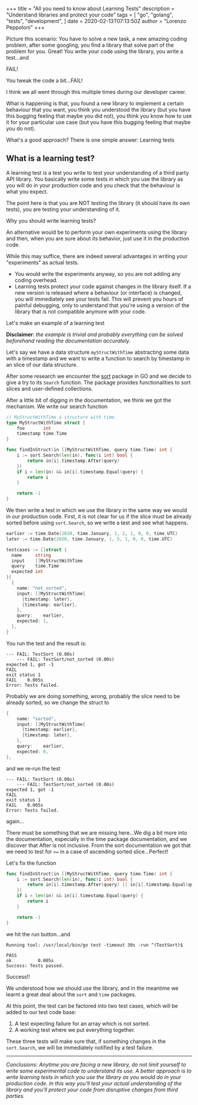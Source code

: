 +++
title = "All you need to know about Learning Tests"
description = "Understand libraries and protect your code"
tags = [
    "go",
    "golang",
    "tests",
    "development",
]
date = 2020-02-13T07:13:50Z
author = "Lorenzo Peppoloni"
+++

Picture this scenario:
You have to solve a new task, a new amazing coding problem, after some googling, you find a library that solve part of the problem for you. Great!
You write your code using the library, you write a test...and

FAIL!

You tweak the code a bit...FAIL!

I think we all went through this multiple times during our developer career.

What is happening is that, you found a new library to implement a certain behaviour that you want, you think you understood the library (but you have this bugging feeling that maybe you did not), you think you know how to use it for your particular use case (but you have this bugging feeling that maybe you do not).

What's a good approach? There is one simple answer: Learning tests

## What is a learning test?

A learning test is a test you write to test your understanding of a third party API library.
You basically write some tests in which you use the library as you will do in your production code and you check that the behaviour is what you expect.

The point here is that you are NOT testing the library (it should have its own tests), you are testing your understanding of it.

Why you should write learning tests?

An alternative would be to perform your own experiments using the library and then, when you are sure about its behavior, just use it in the production code.

While this may suffice, there are indeed several advantages in writing your "experiments" as actual tests.
* You would write the experiments anyway, so you are not adding any coding overhead.
* Learning tests protect your code against changes in the library itself. If a new version is released where a behaviour (or interface) is changed, you will immediately see your tests fail.  This will prevent you hours of painful debugging, only to understand that you're using a version of the library that is not compatible anymore with your code.

Let's make an example of a learning test

**Disclaimer**: *the example is trivial and probably everything can be solved beforehand reading the documentation accurately.*

Let's say we have a data structure `myStructWithTime` abstracting some data with a timestamp and we want to write a function to search by timestamp in an slice of our data structure.

After some research we encounter the [sort](https://golang.org/pkg/sort/) package in GO and we decide to give a try to its `Search` function. The package provides functionalities to sort slices and user-defined collections.

After a little bit of digging in the documentation, we think we got the mechanism. 
We write our search function

```go
// MyStructWithTime a structure with time.
type MyStructWithTime struct {
	foo       int
	timestamp time.Time
}

func findInStruct(in []MyStructWithTime, query time.Time) int {
	i := sort.Search(len(in), func(i int) bool {
		return in[i].timestamp.After(query)
	})
	if i < len(in) && in[i].timestamp.Equal(query) {
		return i
	}

	return -1
}
```


We then write a test in which we use the library in the same way we would in our production code.
First, it is not clear for us if the slice must be already sorted before using `sort.Search`, so we write a test and see what happens.

```go
earlier := time.Date(2020, time.January, 1, 2, 1, 0, 0, time.UTC)
later := time.Date(2020, time.January, 1, 5, 1, 0, 0, time.UTC)

testcases := []struct {
  name     string
  input    []MyStructWithTime
  query    time.Time
  expected int
}{
  {
    name: "not_sorted",
    input: []MyStructWithTime{
      {timestamp: later},
      {timestamp: earlier},
    },
    query:    earlier,
    expected: 1,
  },
}
````

You run the test and the result is:
```
--- FAIL: TestSort (0.00s)
    --- FAIL: TestSort/not_sorted (0.00s)
expected 1, got -1
FAIL
exit status 1
FAIL	0.005s
Error: Tests failed.
```
Probably we are doing something, wrong, probably the slice need to be already sorted, so we change the struct to

```go
{
    name: "sorted",
    input: []MyStructWithTime{
      {timestamp: earlier},
      {timestamp: later},
    },
    query:    earlier,
    expected: 0,
},

```

and we re-run the test
```
--- FAIL: TestSort (0.00s)
    --- FAIL: TestSort/not_sorted (0.00s)
expected 1, got -1
FAIL
exit status 1
FAIL	0.005s
Error: Tests failed.
```
again...

There must be something that we are missing here…We dig a bit more into the documentation, especially in the time package documentation, and we discover that After is not inclusive. From the sort documentation we got that we need to test for `>=` in a case of ascending sorted slice...Perfect!

Let's fix the function
```go
func findInStruct(in []MyStructWithTime, query time.Time) int {
	i := sort.Search(len(in), func(i int) bool {
		return in[i].timestamp.After(query) || in[i].timestamp.Equal(query)
	})
	if i < len(in) && in[i].timestamp.Equal(query) {
		return i
	}

	return -1
}
```

we hit the run button...and
```
Running tool: /usr/local/bin/go test -timeout 30s -run ^(TestSort)$

PASS
ok  	    0.005s
Success: Tests passed.
```

Success!!

We understood how we should use the library, and in the meantime we learnt a great deal about the `sort` and `time` packages.

At this point, the test can be factored into two test cases, which will be added to our test code base:

1) A test expecting failure for an array which is not sorted.
2) A working test where we put everything together.

These three tests will make sure that, if something changes in the `sort.Search`, we will be immediately notified by a test failure.

---

*Conclusions: Anytime you are facing a new library, do not limit yourself to write some experimental code to understand its use. A better approach is to write learning tests in which you use the library as you would do in your production code. In this way you'll test your actual understanding of the library and you'll protect your code from disruptive changes from third parties.*